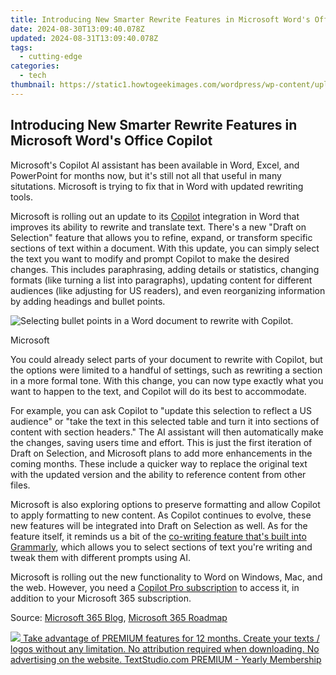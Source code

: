```yaml
---
title: Introducing New Smarter Rewrite Features in Microsoft Word's Office Copilot
date: 2024-08-30T13:09:40.078Z
updated: 2024-08-31T13:09:40.078Z
tags:
  - cutting-edge
categories:
  - tech
thumbnail: https://static1.howtogeekimages.com/wordpress/wp-content/uploads/2023/08/microsoft-word-logo-1.jpg
---
```


## Introducing New Smarter Rewrite Features in Microsoft Word's Office Copilot

Microsoft's Copilot AI assistant has been available in Word, Excel, and PowerPoint for months now, but it's still not all that useful in many situtations. Microsoft is trying to fix that in Word with updated rewriting tools.

 Microsoft is rolling out an update to its [Copilot](https://tech-hub.techidaily.com/the-comparative-benefits-of-digital-versus-traditional-libraries-in-contemporary-society/) integration in Word that improves its ability to rewrite and translate text. There's a new "Draft on Selection" feature that allows you to refine, expand, or transform specific sections of text within a document. With this update, you can simply select the text you want to modify and prompt Copilot to make the desired changes. This includes paraphrasing, adding details or statistics, changing formats (like turning a list into paragraphs), updating content for different audiences (like adjusting for US readers), and even reorganizing information by adding headings and bullet points.

![Selecting bullet points in a Word document to rewrite with Copilot.](https://static1.howtogeekimages.com/wordpress/wp-content/uploads/2024/07/2024_may_word_draftonselection1.png) 

Microsoft 

 You could already select parts of your document to rewrite with Copilot, but the options were limited to a handful of settings, such as rewriting a section in a more formal tone. With this change, you can now type exactly what you want to happen to the text, and Copilot will do its best to accommodate.

 For example, you can ask Copilot to "update this selection to reflect a US audience" or "take the text in this selected table and turn it into sections of content with section headers." The AI assistant will then automatically make the changes, saving users time and effort. This is just the first iteration of Draft on Selection, and Microsoft plans to add more enhancements in the coming months. These include a quicker way to replace the original text with the updated version and the ability to reference content from other files.

 Microsoft is also exploring options to preserve formatting and allow Copilot to apply formatting to new content. As Copilot continues to evolve, these new features will be integrated into Draft on Selection as well. As for the feature itself, it reminds us a bit of the [co-writing feature that's built into Grammarly](https://facebook-video-footage.techidaily.com/new-a-comprehensive-look-at-youtubes-adsense-mechanisms-for-2024/), which allows you to select sections of text you're writing and tweak them with different prompts using AI.

 Microsoft is rolling out the new functionality to Word on Windows, Mac, and the web. However, you need a [Copilot Pro subscription](https://extra-skills.techidaily.com/in-2024-photoshop-facebackground-anonymity-guide/) to access it, in addition to your Microsoft 365 subscription.

 Source: [Microsoft 365 Blog](https://techcommunity.microsoft.com/t5/copilot-for-microsoft-365/draft-with-copilot-in-word-on-a-selection-of-text-a-list-or-a/ba-p/4191926), [Microsoft 365 Roadmap](https://www.microsoft.com/en-us/microsoft-365/roadmap?filters=Word&searchterms=Use%2CDraft%2Cwith%2CCopilot%2Cin%2CWord%2Cbased%2Con%2Ctext%2C%2Clist%2C%2Cor%2Ctable%2Cselection)

<ins class="adsbygoogle"
     style="display:block"
     data-ad-format="autorelaxed"
     data-ad-client="ca-pub-7571918770474297"
     data-ad-slot="1223367746"></ins>



<ins class="adsbygoogle"
     style="display:block"
     data-ad-client="ca-pub-7571918770474297"
     data-ad-slot="8358498916"
     data-ad-format="auto"
     data-full-width-responsive="true"></ins>



<!-- affiliate ads begin -->
<a href="https://secure.textstudio.com/order/checkout.php?PRODS=35633309&QTY=1&AFFILIATE=108875&CART=1"> <img src="https://secure.avangate.com/images/merchant/d6eb8222c9718486bdabce8b897380f7/products/3_premium-icon.png" border="0"> Take advantage of PREMIUM features for 12 months. 
Create your texts / logos without any limitation. 
No attribution required when downloading. 
No advertising on the website. 
 TextStudio.com  PREMIUM - Yearly Membership</a>
<!-- affiliate ads end -->